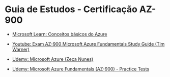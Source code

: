 # Guia de Estudos - Certificação AZ-900


- [Microsoft Learn: Conceitos básicos do Azure](https://docs.microsoft.com/pt-br/learn/paths/azure-fundamentals/ "Roteiro de Aprendizagem")

- [Youtube: Exam AZ-900 Microsoft Azure Fundamentals Study Guide (Tim Warner)](https://www.youtube.com/playlist?list=PLYGZ9Q0oTOHfsI-3IAhvyc09ssPDfoePv "Youtube: Exam AZ-900 Microsoft Azure Fundamentals Study Guide (Tim Warner)")

- [Udemy: Microsoft Azure (Zeca Nunes)](http://https://www.udemy.com/share/101HUEBUQbeVpQRQ==/ "Udemy: Microsoft Azure")

- [Udemy: Microsoft Azure Fundamentals (AZ-900) - Practice Tests](https://www.udemy.com/share/101u2qBUQbeVpQRQ==/ "Udemy: Microsoft Azure Fundamentals (AZ-900) - Practice Tests")
